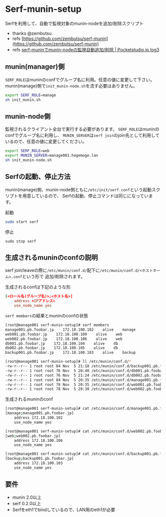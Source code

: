 # Serf-munin-setup

Serfを利用して、自動で監視対象のmunin-nodeを追加/削除スクリプト

 * thanks @zembutsu
 * refs [https://github.com/zembutsu/serf-munin](https://github.com/zembutsu/serf-munin)
 * refs [serf-muninでmunin-nodeの監視自動追加/削除 \| Pocketstudio.jp log3](http://pocketstudio.jp/log3/2013/11/01/serf-munin-eventhander-auto-monitorin/)

## munin(manager)側

`SERF_ROLE`はmuninのconfでグループ名に利用。任意の値に変更して下さい。
munin(manage)側で`init_munin-node.sh`を流す必要はありません。

``` sh
export SERF_ROLE=manage
sh init_munin.sh
```

## munin-node側

監視されるクライアント全台で実行する必要があります。
`SERF_ROLE`はmuninのconfでグループ名に利用し、
`MUNIN_SERVER`は`serf join`のjoin先として利用しているので、任意の値に変更してください。

``` sh
export SERF_ROLE=web
export MUNIN_SERVER=manage001.hogemoge.lan
sh init_munin-node.sh
```

## Serfの起動、停止方法

munin(manage)側、munin-node側ともに`/etc/init/serf.conf`という起動スクリプトを用意しているので、
Serfの起動、停止コマンドは同じになっています。

起動

``` sh
sudo start serf
```

停止

```
sudo stop serf
```

## 生成されるmuninのconfの説明

serf join/leaveの際に`/etc/munin/conf.d/`配下に`/etc/munin/conf.d/<ホストネーム>.conf`という形で
追加/削除されます。

生成されるconfは下記のような形

``` conf
[<ロール名(グループ名)>;<ホスト名>]
    address <IPアドレス>
    use_node_name yes
```

`serf members`の結果とmuninのconfの状態

``` sh
[root@manage001 serf-munin-setup]# serf members
manage001.pb.foobar.jp    172.18.100.102    alive    manage
web001.pb.foobar.jp    172.18.100.109    alive    web
web002.pb.foobar.jp    172.18.100.106    alive    web
db001.pb.foobar.jp    172.18.100.104    alive    db
db002.pb.foobar.jp    172.18.100.105    alive    db
backup001.pb.foobar.jp    172.18.100.103    alive    backup

[root@manage001 serf-munin-setup]# ll /etc/munin/conf.d/*
-rw-r--r-- 1 root root 84 Nov  5 21:18 /etc/munin/conf.d/backup001.pb.foobar.jp.conf
-rw-r--r-- 1 root root 76 Nov  5 20:40 /etc/munin/conf.d/db001.pb.foobar.jp.conf
-rw-r--r-- 1 root root 76 Nov  5 21:24 /etc/munin/conf.d/db002.pb.foobar.jp.conf
-rw-r--r-- 1 root root 84 Nov  5 20:35 /etc/munin/conf.d/manage001.pb.foobar.jp.conf
-rw-r--r-- 1 root root 78 Nov  5 20:35 /etc/munin/conf.d/web001.pb.foobar.jp.conf
-rw-r--r-- 1 root root 78 Nov  5 20:38 /etc/munin/conf.d/web002.pb.foobar.jp.conf
```

生成されるmuninのconf

``` sh
[root@manage001 serf-munin-setup]# cat /etc/munin/conf.d/manage001.pb.foobar.jp.conf
[manage;manage001.pb.foobar.jp]
    address 172.18.100.102
    use_node_name yes

[root@manage001 serf-munin-setup]# cat /etc/munin/conf.d/web002.pb.foobar.jp.conf
[web;web002.pb.foobar.jp]
    address 172.18.100.106
    use_node_name yes

[root@manage001 serf-munin-setup]# cat /etc/munin/conf.d/backup001.pb.foobar.jp.conf
[backup;backup001.pb.foobar.jp]
    address 172.18.100.103
    use_node_name yes
```

## 要件

 * munin 2.0以上
 * serf 0.2.0以上
 * Serfをeth1でbindしているので、LAN用のeth1が必要
